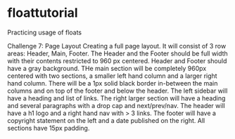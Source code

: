 floattutorial
=============

Practicing usage of floats

Challenge 7: Page Layout
Creating a full page layout. It will consist of 3 row areas: Header, Main, Footer. The Header and the Footer should be full width with their contents restricted to 960 px centered. Header and Footer should have a gray background. THe main section will be completely 960px centered with two sections, a smaller left hand column and a larger right hand column. There will be a 1px solid black border in-between the main columns and on top of the footer and below the header. The left sidebar will have a heading and list of links. The right larger section will have a heading and several paragraphs with a drop cap and next/prev/nav. The header will have a h1 logo and a right hand nav with > 3 links. The footer will have a copyright statement on the left and a date published on the right. All sections have 15px padding. 